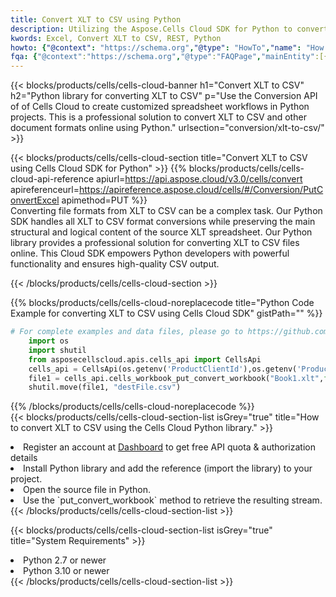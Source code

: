 ```yaml
---
title: Convert XLT to CSV using Python 
description: Utilizing the Aspose.Cells Cloud SDK for Python to convert a XLT format file to a CSV format file. 
kwords: Excel, Convert XLT to CSV, REST, Python
howto: {"@context": "https://schema.org","@type": "HowTo","name": "How to convert XLT to CSV using the Cells Cloud Python library.","description": "How to convert XLT to CSV using the Cells Cloud Python library.","image": {"@type": "ImageObject"},"url": "/python/conversion/xlt-to-csv/","step": [{ "@type": "HowToStep","name": "How to convert XLT to CSV using the Cells Cloud Python library. step 1", "image": {"@type": "ImageObject",},"url": "/python/conversion/xlt-to-csv/","text": "Register an account at <a href='https://dashboard.aspose.cloud/'>Dashboard</a> to get free API quota & authorization details",},{ "@type": "HowToStep","name": "How to convert XLT to CSV using the Cells Cloud Python library. step 1", "image": {"@type": "ImageObject",},"url": "/python/conversion/xlt-to-csv/","text": "Install Python library and add the reference (import the library) to your project.",},{ "@type": "HowToStep","name": "How to convert XLT to CSV using the Cells Cloud Python library. step 1", "image": {"@type": "ImageObject",},"url": "/python/conversion/xlt-to-csv/","text": "Open the source file in Python.",},{ "@type": "HowToStep","name": "How to convert XLT to CSV using the Cells Cloud Python library. step 1", "image": {"@type": "ImageObject",},"url": "/python/conversion/xlt-to-csv/","text": "Use the `put_convert_workbook` method to retrieve the resulting stream.",}, ],"supply": {"@type": "HowToSupply","name": "document"},"tool": [{"@type": "HowToTool","name": "PyCharm, Visual Studio Code, Sublime, Eclipse"},{"@type": "HowToTool","name": "Aspose Cells"}],"totalTime": "PT6M"}
fqa: {"@context":"https://schema.org","@type":"FAQPage","mainEntity":[{"@type":"Question","name":"Why convert file formats in C# using REST API?","acceptedAnswer":{"@type":"Answer","text":"Documents are encoded in many ways, and some files may be incompatible with the software you use. To open and read such files, just convert them to appropriate file formats.<br/><ol><li>Install .NET SDK and add the reference (import the library) to your project.</li><li>Open the source file in C# using REST API.</li><li>Call the PutConvertWorkbookRequest() method, passing an output filename with required extension.</li><li>Get the result of conversion as a separate file.</li></ol>"}},{"@type":"Question","name":"What file formats can I convert with your C# library?","acceptedAnswer":{"@type":"Answer","text":"We support a variety of file formats for conversion using .NET library, including XLSX, Excel, xls , PDF, CSV, HTML, Markdown, XML, PNG, JPG, TIFF, Json, TXT and many more."}},{"@type":"Question","name":"What is the maximum allowed file size for conversion using this .NET library?","acceptedAnswer":{"@type":"Answer","text":"There are no file size limits for format conversions using .NET library."}}]}
---
```



{{< blocks/products/cells/cells-cloud-banner h1="Convert XLT to CSV" h2="Python library for converting XLT to CSV" p="Use the Conversion API of of Cells Cloud to create customized spreadsheet workflows in Python projects. This is a professional solution to convert XLT to CSV and other document formats online using Python." urlsection="conversion/xlt-to-csv/" >}}

{{< blocks/products/cells/cells-cloud-section  title="Convert XLT to CSV using Cells Cloud SDK for Python" >}}
{{% blocks/products/cells/cells-cloud-api-reference  apiurl=https://api.aspose.cloud/v3.0/cells/convert  apireferenceurl=https://apireference.aspose.cloud/cells/#/Conversion/PutConvertExcel  apimethod=PUT %}}
<br/>
Converting file formats from XLT to CSV can be a complex task. Our Python SDK handles all XLT to CSV format conversions while preserving the main structural and logical content of the source XLT spreadsheet. Our Python library provides a professional solution for converting XLT to CSV files online. This Cloud SDK empowers Python developers with powerful functionality and ensures high-quality CSV output.

{{< /blocks/products/cells/cells-cloud-section >}}

{{% blocks/products/cells/cells-cloud-noreplacecode title="Python Code Example for converting XLT to CSV using Cells Cloud SDK" gistPath="" %}}
 
```python
# For complete examples and data files, please go to https://github.com/aspose-cells-cloud/aspose-cells-cloud-python/
    import os
    import shutil
    from asposecellscloud.apis.cells_api import CellsApi
    cells_api = CellsApi(os.getenv('ProductClientId'),os.getenv('ProductClientSecret'))
    file1 = cells_api.cells_workbook_put_convert_workbook("Book1.xlt",format="csv")
    shutil.move(file1, "destFile.csv")     
```
 
{{% /blocks/products/cells/cells-cloud-noreplacecode  %}}
<br/>
{{< blocks/products/cells/cells-cloud-section-list isGrey="true"  title="How to convert XLT to CSV using the Cells Cloud Python library." >}}
<li>Register an account at <a href="https://dashboard.aspose.cloud/">Dashboard</a> to get free API quota & authorization details</li>
<li>Install Python library and add the reference (import the library) to your project.</li>
<li>Open the source file in Python.</li>
<li>Use the `put_convert_workbook` method to retrieve the resulting stream.</li>
{{< /blocks/products/cells/cells-cloud-section-list >}}

{{< blocks/products/cells/cells-cloud-section-list isGrey="true"  title="System Requirements" >}}
<li>Python 2.7 or newer</li>
<li>Python 3.10 or newer</li>
{{< /blocks/products/cells/cells-cloud-section-list >}}
